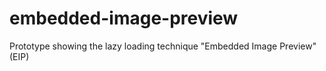# embedded-image-preview
Prototype showing the lazy loading technique "Embedded Image Preview" (EIP)
